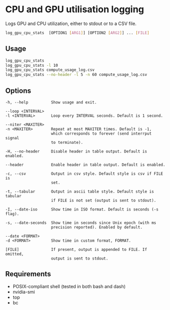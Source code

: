 # CPU and GPU utilisation logging

Logs GPU and CPU utilization, either to stdout or to a CSV file.

```sh
log_gpu_cpu_stats  [OPTION1 [ARG1]] [OPTION2 [ARG2]] ... [FILE]
```

## Usage

```sh
log_gpu_cpu_stats
log_gpu_cpu_stats -l 10
log_gpu_cpu_stats compute_usage_log.csv
log_gpu_cpu_stats --no-header -l 5 -n 60 compute_usage_log.csv
```

## Options

```
-h, --help          Show usage and exit.

--loop <INTERVAL>
-l <INTERVAL>       Loop every INTERVAL seconds. Default is 1 second.

--niter <MAXITER>
-n <MAXITER>        Repeat at most MAXITER times. Default is -1,
                    which corresponds to forever (send interrput signal
                    to terminate).

-H, --no-header     Disable header in table output. Default is enabled.

--header            Enable header in table output. Default is enabled.

-c, --csv           Output in csv style. Default style is csv if FILE is
                    set.

-t, --tabular       Output in ascii table style. Default style is tabular
                    if FILE is not set (output is sent to stdout).

-I, --date-iso      Show time in ISO format. Default is seconds (-s flag).

-s, --date-seconds  Show time in seconds since Unix epoch (with ms
                    precision reported). Enabled by default.

--date <FORMAT>
-d <FORMAT>         Show time in custom format, FORMAT.

[FILE]              If present, output is appended to FILE. If omitted,
                    output is sent to stdout.
```

## Requirements

- POSIX-compliant shell (tested in both bash and dash)
- nvidia-smi
- top
- bc
